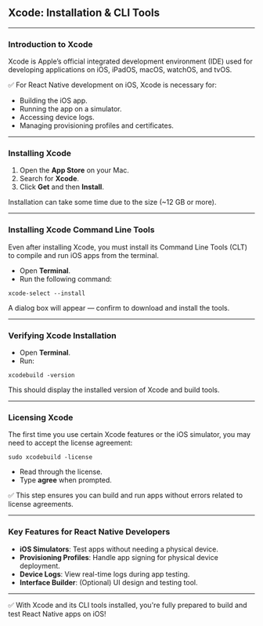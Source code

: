 ## Xcode: Installation & CLI Tools

---

### Introduction to Xcode

Xcode is Apple’s official integrated development environment (IDE) used for developing applications on iOS, iPadOS, macOS, watchOS, and tvOS.

✅ For React Native development on iOS, Xcode is necessary for:

- Building the iOS app.
- Running the app on a simulator.
- Accessing device logs.
- Managing provisioning profiles and certificates.

---

### Installing Xcode

1. Open the **App Store** on your Mac.
2. Search for **Xcode**.
3. Click **Get** and then **Install**.

Installation can take some time due to the size (~12 GB or more).

---

### Installing Xcode Command Line Tools

Even after installing Xcode, you must install its Command Line Tools (CLT) to compile and run iOS apps from the terminal.

- Open **Terminal**.
- Run the following command:

```shell
xcode-select --install
```

A dialog box will appear — confirm to download and install the tools.

---

### Verifying Xcode Installation

- Open **Terminal**.
- Run:

```shell
xcodebuild -version
```

This should display the installed version of Xcode and build tools.

---

### Licensing Xcode

The first time you use certain Xcode features or the iOS simulator, you may need to accept the license agreement:

```shell
sudo xcodebuild -license
```

- Read through the license.
- Type **agree** when prompted.

✅ This step ensures you can build and run apps without errors related to license agreements.

---

### Key Features for React Native Developers

- **iOS Simulators**: Test apps without needing a physical device.
- **Provisioning Profiles**: Handle app signing for physical device deployment.
- **Device Logs**: View real-time logs during app testing.
- **Interface Builder**: (Optional) UI design and testing tool.

---

✅ With Xcode and its CLI tools installed, you're fully prepared to build and test React Native apps on iOS!
